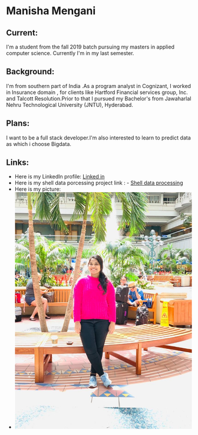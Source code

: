 # Manisha Mengani
## Current:
I'm a student from the fall 2019 batch pursuing my masters in applied computer science. Currently I'm in my last semester.
## Background:
I'm from southern part of India .As a program analyst in Cognizant, I worked in Insurance domain , for clients like Hartford Financial services group, Inc.  and Talcott Resolution.Prior to that I pursued my Bachelor's from Jawaharlal Nehru Technological University (JNTU), Hyderabad.
## Plans:
I want to be a full stack developer.I'm also interested to learn to predict data as which i choose Bigdata.
## Links:
- Here is my LinkedIn profile: [Linked in](https://www.linkedin.com/in/manisha-mengani)
- Here is my shell data porcessing project link : - [Shell data processing](https://github.com/Manisha-Mengani/shell-data-processing)
- Here is my picture:
- ![Manisha Mengani](manishamengani.jpeg)





